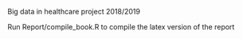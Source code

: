 Big data in healthcare project 2018/2019

Run Report/compile_book.R to compile the latex version of the report